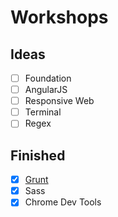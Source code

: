 # Workshops


## Ideas
- [ ] Foundation
- [ ] AngularJS
- [ ] Responsive Web
- [ ] Terminal
- [ ] Regex

## Finished
- [x] [Grunt](http://mongoosedoom.github.io/grunt-workshop/)
- [x] Sass
- [x] Chrome Dev Tools
